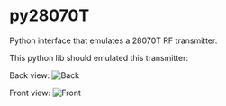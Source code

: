 # py28070T
Python interface that emulates a 28070T RF transmitter.

This python lib should emulated this transmitter:

Back view:
![Back](http://i.imgur.com/3XAnLR5.jpg)

Front view:
![Front](http://i.imgur.com/YRKcwXP.jpg)
